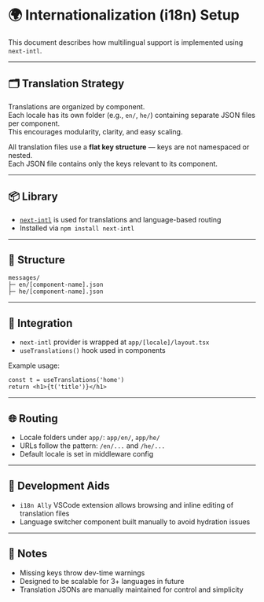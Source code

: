 # 🌍 Internationalization (i18n) Setup

This document describes how multilingual support is implemented using `next-intl`.

---

## 🗂 Translation Strategy

Translations are organized by component.  
Each locale has its own folder (e.g., `en/`, `he/`) containing separate JSON files per component.  
This encourages modularity, clarity, and easy scaling.

All translation files use a **flat key structure** — keys are not namespaced or nested.  
Each JSON file contains only the keys relevant to its component.

---

## 📦 Library
- [`next-intl`](https://next-intl-docs.vercel.app/) is used for translations and language-based routing
- Installed via `npm install next-intl`

---

## 📁 Structure

```
messages/
├─ en/[component-name].json
├─ he/[component-name].json
```

---

## 🧩 Integration
- `next-intl` provider is wrapped at `app/[locale]/layout.tsx`
- `useTranslations()` hook used in components

Example usage:
```tsx
const t = useTranslations('home')
return <h1>{t('title')}</h1>
```

---

## 🌐 Routing
- Locale folders under `app/`: `app/en/`, `app/he/`
- URLs follow the pattern: `/en/...` and `/he/...`
- Default locale is set in middleware config

---

## 🧪 Development Aids
- `i18n Ally` VSCode extension allows browsing and inline editing of translation files
- Language switcher component built manually to avoid hydration issues

---

## 🧠 Notes
- Missing keys throw dev-time warnings
- Designed to be scalable for 3+ languages in future
- Translation JSONs are manually maintained for control and simplicity